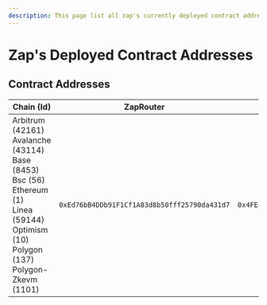 ```yaml
---
description: This page list all zap's currently deployed contract addressses.
---
```


# Zap's Deployed Contract Addresses

## Contract Addresses

<table data-full-width="true"><thead><tr><th width="215">Chain (Id)</th><th>ZapRouter</th><th>ZapValidator</th><th>ZapExecutor</th><th data-hidden>UniswapV3Helper</th></tr></thead><tbody><tr><td>Arbitrum (42161)<br>Avalanche (43114)<br>Base (8453)<br>Bsc (56)<br>Ethereum (1)<br>Linea (59144)<br>Optimism (10)<br>Polygon (137)<br>Polygon-Zkevm (1101)</td><td><code>0xEd76bB4DDb91F1Cf1A83d8b50fff25790da431d7</code></td><td><code>0x4FE4a03E00b18a4F6C25257358F0AaFeE282cF6F</code></td><td><code>0x72DfA3804f1dB78D622c8C3798615589A1cf3BDc</code></td><td></td></tr></tbody></table>
